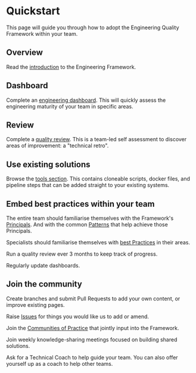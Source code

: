 # Quickstart

This page will guide you through how to adopt the Engineering Quality Framework within your team.

## Overview

Read the [introduction](README.md) to the Engineering Framework.

## Dashboard

Complete an [engineering dashboard](insights/metrics.md).
This will quickly assess the engineering maturity of your team in specific areas.

## Review

Complete a [quality review](insights/review.md).
This is a team-led self assessment to discover areas of improvement: a "technical retro".

## Use existing solutions

Browse the [tools section](tools).
This contains cloneable scripts, docker files, and pipeline steps that can be added straight to your existing systems.

## Embed best practices within your team

The entire team should familiarise themselves with the Framework's [Principals](principles.md).
And with the common [Patterns](patterns) that help achieve those Principals.

Specialists should familiarise themselves with [best Practices](practices) in their areas.

Run a quality review ever 3 months to keep track of progress.

Regularly update dashboards.

## Join the community

Create branches and submit Pull Requests to add your own content, or improve existing pages.

Raise [Issues](https://github.com/NHSDigital/software-engineering-quality-framework/issues) for things you would like us to add or amend.

Join the [Communities of Practice](communities/communities-of-practice.md) that jointly input into the Framework.

Join weekly knowledge-sharing meetings focused on building shared solutions.

Ask for a Technical Coach to help guide your team. You can also offer yourself up as a coach to help other teams.
